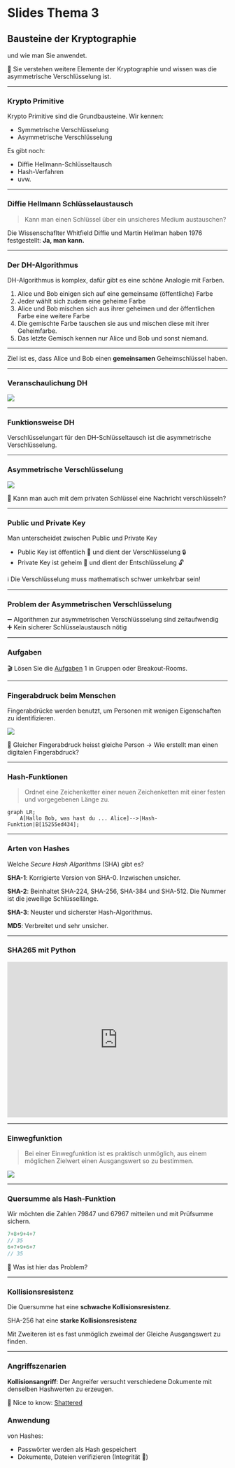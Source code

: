 # Slides Thema 3
## Bausteine der Kryptographie

und wie man Sie anwendet.

🎯 Sie verstehen weitere Elemente der Kryptographie und wissen was die asymmetrische Verschlüsselung ist.

---
### Krypto Primitive

Krypto Primitive sind die Grundbausteine. Wir kennen:

* Symmetrische Verschlüsselung
* Asymmetrische Verschlüsselung

Es gibt noch:

* Diffie Hellmann-Schlüsseltausch
* Hash-Verfahren
* uvw.

---
### Diffie Hellmann Schlüsselaustausch

> Kann man einen Schlüssel über ein unsicheres Medium austauschen?  

Die Wissenschaflter Whitfield Diffie und Martin Hellman haben 1976 festgestellt: **Ja, man kann.**

---
### Der DH-Algorithmus

DH-Algorithmus is komplex, dafür gibt es eine schöne Analogie mit Farben.

1.  Alice und Bob einigen sich auf eine gemeinsame (öffentliche) Farbe
2.  Jeder wählt sich zudem eine geheime Farbe
3.  Alice und Bob mischen sich aus ihrer geheimen und der öffentlichen Farbe eine weitere Farbe
4. Die gemischte Farbe tauschen sie aus und mischen diese mit ihrer Geheimfarbe.
5. Das letzte Gemisch kennen nur Alice und Bob und sonst niemand.

---

Ziel ist es, dass Alice und Bob einen **gemeinsamen** Geheimschlüssel haben.

---
### Veranschaulichung DH

[![](./diffie-hellmann-farbe.png)](https://raw.githubusercontent.com/janikvonrotz/encrypt.casa/main/diffie-hellmann-farbe.png)

---
### Funktionsweise DH

Verschlüsselungart für den DH-Schlüsseltausch ist die asymmetrische Verschlüsselung.

---
### Asymmetrische Verschlüsselung

![](./asymmetrische-verschluesselung.png)

🤔  Kann man auch mit dem privaten Schlüssel eine Nachricht verschlüsseln?

---
### Public und Private Key

Man unterscheidet zwischen Public und Private Key

* Public Key ist öffentlich 📢 und dient der Verschlüsselung 🔒
* Private Key ist geheim 🤫 und dient der Entschlüsselung 🔓

ℹ️  Die Verschlüsselung muss mathematisch schwer umkehrbar sein!

---

### Problem der Asymmetrischen Verschlüsselung

➖ Algorithmen zur asymmetrischen Verschlüssselung sind zeitaufwendig  
➕ Kein sicherer Schlüsselaustausch nötig

---
### Aufgaben

🎬 Lösen Sie die [Aufgaben](excercise3.md#Aufgaben) 1 in Gruppen oder Breakout-Rooms.

---
### Fingerabdruck beim Menschen

 Fingerabdrücke werden benutzt, um Personen mit wenigen Eigenschaften zu identifizieren.
 
![](./fingerabdruck.png)

🤔 Gleicher Fingerabdruck heisst gleiche Person -> Wie erstellt man einen digitalen Fingerabdruck?

---
### Hash-Funktionen

> Ordnet eine Zeichenketter einer neuen Zeichenketten mit einer festen und vorgegebenen Länge zu.

```mermaid
graph LR;
    A[Hallo Bob, was hast du ... Alice]-->|Hash-Funktion|B[15255ed434];
```

---
### Arten von Hashes

Welche *Secure Hash Algorithms* (SHA) gibt es?

**SHA-1**: Korrigierte Version von SHA-0. Inzwischen unsicher.

**SHA-2**: Beinhaltet SHA-224, SHA-256, SHA-384 und SHA-512. Die Nummer ist die jeweilige Schlüssellänge.

**SHA-3**: Neuster und sicherster Hash-Algorithmus.

**MD5**: Verbreitet und sehr unsicher.

---
### SHA265 mit Python

<iframe src="https://trinket.io/embed/python3/2b43c7b642" width="100%" height="356" frameborder="0" marginwidth="0" marginheight="0" allowfullscreen></iframe>

---
### Einwegfunktion

> Bei einer Einwegfunktion ist es praktisch unmöglich, aus einem möglichen Zielwert einen Ausgangswert so zu bestimmen.

![](./einbahnstrasse.png)

---
### Quersumme als Hash-Funktion

Wir möchten die Zahlen 79847 und 67967 mitteilen und mit Prüfsumme sichern.

```js
7+8+9+4+7
// 35
6+7+9+6+7
// 35
```

🤔  Was ist hier das Problem?

---
### Kollisionsresistenz

Die Quersumme hat eine **schwache Kollisionsresistenz**.

SHA-256 hat eine **starke Kollisionsresistenz**

Mit Zweiteren ist es fast unmöglich zweimal der Gleiche Ausgangswert zu finden.

---
### Angriffszenarien

**Kollisionsangriff**: Der Angreifer versucht verschiedene Dokumente mit denselben Hashwerten zu erzeugen. 

🧠 Nice to know: [Shattered](https://shattered.io/)

### Anwendung

von Hashes:
* Passwörter werden als Hash gespeichert
* Dokumente, Dateien verifizieren (Integrität 💎)
